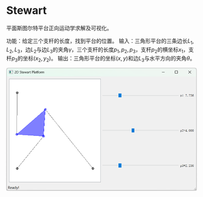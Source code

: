 # Stewart
平面斯图尔特平台正向运动学求解及可视化。



功能：给定三个支杆的长度，找到平台的位置。
输入：三角形平台的三条边长$L_1, L_2, L_3$，边$L_2$与边$L_3$的夹角$\gamma$，三个支杆的长度$p_1, p_2, p_3$，支杆$p_2$的横坐标$x_1$，支杆$p_3$的坐标$(x_2, y_2)$。
输出：三角形平台的坐标$(x, y)$和边$L_3$与水平方向的夹角$\theta$。



![demo](./img/demo.png)
